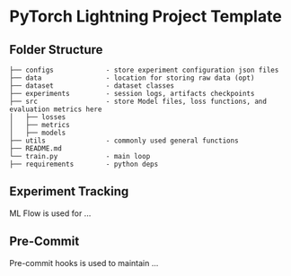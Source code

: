 # PyTorch Lightning Project Template

## Folder Structure

```.
├── configs             - store experiment configuration json files
├── data                - location for storing raw data (opt)
├── dataset             - dataset classes
├── experiments         - session logs, artifacts checkpoints
├── src                 - store Model files, loss functions, and evaluation metrics here
│   ├── losses
│   ├── metrics
│   ├── models
├── utils               - commonly used general functions
├── README.md
└── train.py            - main loop
├── requirements        - python deps
```

## Experiment Tracking

ML Flow is used for ...



## Pre-Commit

Pre-commit hooks is used to maintain ...
